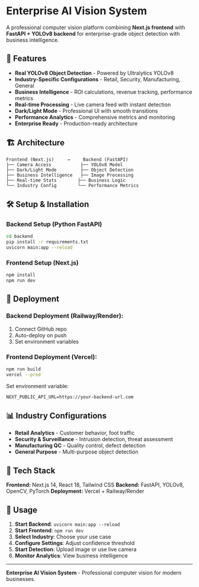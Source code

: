 # Enterprise AI Vision System

A professional computer vision platform combining **Next.js frontend** with **FastAPI + YOLOv8 backend** for enterprise-grade object detection with business intelligence.

## 🚀 Features

- **Real YOLOv8 Object Detection** - Powered by Ultralytics YOLOv8
- **Industry-Specific Configurations** - Retail, Security, Manufacturing, General
- **Business Intelligence** - ROI calculations, revenue tracking, performance metrics
- **Real-time Processing** - Live camera feed with instant detection
- **Dark/Light Mode** - Professional UI with smooth transitions
- **Performance Analytics** - Comprehensive metrics and monitoring
- **Enterprise Ready** - Production-ready architecture

## 🏗️ Architecture

```
Frontend (Next.js)     →     Backend (FastAPI)
├── Camera Access           ├── YOLOv8 Model
├── Dark/Light Mode         ├── Object Detection
├── Business Intelligence   ├── Image Processing
├── Real-time Stats        ├── Business Logic
└── Industry Config        └── Performance Metrics
```

## 🛠️ Setup & Installation

### Backend Setup (Python FastAPI)

```bash
cd backend
pip install -r requirements.txt
uvicorn main:app --reload
```

### Frontend Setup (Next.js)

```bash
npm install
npm run dev
```

## 🚀 Deployment

### Backend Deployment (Railway/Render):
1. Connect GitHub repo
2. Auto-deploy on push
3. Set environment variables

### Frontend Deployment (Vercel):
```bash
npm run build
vercel --prod
```

Set environment variable:
```
NEXT_PUBLIC_API_URL=https://your-backend-url.com
```

## 📊 Industry Configurations

- **Retail Analytics** - Customer behavior, foot traffic
- **Security & Surveillance** - Intrusion detection, threat assessment
- **Manufacturing QC** - Quality control, defect detection
- **General Purpose** - Multi-purpose object detection

## 🎨 Tech Stack

**Frontend:** Next.js 14, React 18, Tailwind CSS
**Backend:** FastAPI, YOLOv8, OpenCV, PyTorch
**Deployment:** Vercel + Railway/Render

## 📱 Usage

1. **Start Backend**: `uvicorn main:app --reload`
2. **Start Frontend**: `npm run dev`
3. **Select Industry**: Choose your use case
4. **Configure Settings**: Adjust confidence threshold
5. **Start Detection**: Upload image or use live camera
6. **Monitor Analytics**: View business intelligence

---

**Enterprise AI Vision System** - Professional computer vision for modern businesses.
